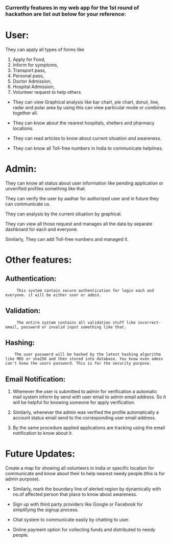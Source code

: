### Currently features in my web app for the 1st round of hackathon are list out below for your reference:

# User:   
They can apply all types of forms like
1. Apply for Food,
2. Inform for symptoms,
3. Transport pass,
4. Personal pass,
5. Doctor Admission,
6. Hospital Admission,
7. Volunteer request to help others.

- They can view Graphical analysis like bar chart, pie chart, donut, line, radar and polar area by using this can view particular mode or combines together all.

- They can know about the nearest hospitals, shelters and pharmacy locations.

- They can read articles to know about current situation and awareness.

- They can know all Toll-free numbers in India to communicate helplines.

# Admin:
 They can know all status about user information like pending application or unverified profiles something like that.

 They can verify the user by aadhar for authorized user and in future they can communicate us.

 They can analysis by the current situation by graphical.

 They can view all those request and manages all the data by separate dashboard for each and everyone.

 Similarly, They can add Toll-free numbers and managed it.

# Other features:
## Authentication:
         This system contain secure authentication for login each and everyone. it will be either user or admin.

## Validation:
         The entire system contains all validation stuff like incorrect-email, password or invalid input something like that.

## Hashing:
        The user password will be hashed by the latest hashing algorithm like MD5 or sha256 and then stored into database. You know even admin can't know the users password. This is for the security purpose.

## Email Notification:
1. Whenever the user is submitted to admin for verification a automatic mail system inform by send with user email to admin email address. So it will be helpful for knowing someone for apply verification.

2. Similarly, whenever the admin was verified the profile automatically a account status email send to the corresponding user email address.

3. By the same procedure applied applications are tracking using the email notification to know about it.

# Future Updates:
Create a map for showing all volunteers in India or specific location for communicate and know about their to help nearest needy people.(this is for admin purpose).

- Similarly, mark the boundary line of alerted region by dynamically with no.of affected person that place to know about awareness.

- Sign up with third party providers like Google or Facebook for simplifying the signup process.

- Chat system to communicate easily by chatting to user.

- Online payment option for collecting funds and distributed to needy people.